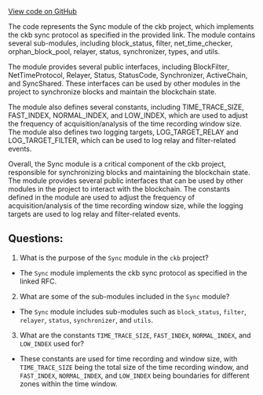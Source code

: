 [View code on GitHub](https://github.com/nervosnetwork/ckb/blob/develop/sync/src/lib.rs)

The code represents the Sync module of the ckb project, which implements the ckb sync protocol as specified in the provided link. The module contains several sub-modules, including block_status, filter, net_time_checker, orphan_block_pool, relayer, status, synchronizer, types, and utils.

The module provides several public interfaces, including BlockFilter, NetTimeProtocol, Relayer, Status, StatusCode, Synchronizer, ActiveChain, and SyncShared. These interfaces can be used by other modules in the project to synchronize blocks and maintain the blockchain state.

The module also defines several constants, including TIME_TRACE_SIZE, FAST_INDEX, NORMAL_INDEX, and LOW_INDEX, which are used to adjust the frequency of acquisition/analysis of the time recording window size. The module also defines two logging targets, LOG_TARGET_RELAY and LOG_TARGET_FILTER, which can be used to log relay and filter-related events.

Overall, the Sync module is a critical component of the ckb project, responsible for synchronizing blocks and maintaining the blockchain state. The module provides several public interfaces that can be used by other modules in the project to interact with the blockchain. The constants defined in the module are used to adjust the frequency of acquisition/analysis of the time recording window size, while the logging targets are used to log relay and filter-related events.
## Questions:
 1. What is the purpose of the `Sync` module in the `ckb` project?
- The `Sync` module implements the ckb sync protocol as specified in the linked RFC.

2. What are some of the sub-modules included in the `Sync` module?
- The `Sync` module includes sub-modules such as `block_status`, `filter`, `relayer`, `status`, `synchronizer`, and `utils`.

3. What are the constants `TIME_TRACE_SIZE`, `FAST_INDEX`, `NORMAL_INDEX`, and `LOW_INDEX` used for?
- These constants are used for time recording and window size, with `TIME_TRACE_SIZE` being the total size of the time recording window, and `FAST_INDEX`, `NORMAL_INDEX`, and `LOW_INDEX` being boundaries for different zones within the time window.

